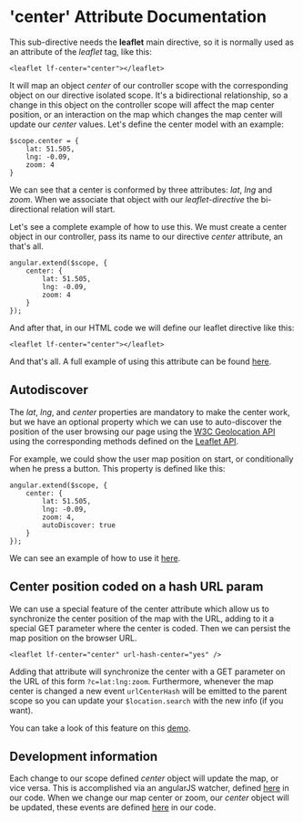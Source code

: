 'center' Attribute Documentation
==================================

This sub-directive needs the **leaflet** main directive, so it is normally used as an attribute of the *leaflet* tag, like this:

```
<leaflet lf-center="center"></leaflet>
```

It will map an object _center_ of our controller scope with the corresponding object on our directive isolated scope. It's a bidirectional relationship, so a change in this object on the controller scope will affect the map center position, or an interaction on the map which changes the map center will update our _center_ values. Let's define the center model with an example:

```
$scope.center = {
    lat: 51.505,
    lng: -0.09,
    zoom: 4
}
```

We can see that a center is conformed by three attributes: _lat_, _lng_ and _zoom_. When we associate that object with our _leaflet-directive_ the bi-directional relation will start.


Let's see a complete example of how to use this. We must create a center object in our controller, pass its name to our directive _center_ attribute, an that's all.

```
angular.extend($scope, {
    center: {
        lat: 51.505,
        lng: -0.09,
        zoom: 4
    }
});
```

And after that, in our HTML code we will define our leaflet directive like this:
```
<leaflet lf-center="center"></leaflet>
```

And that's all. A full example of using this attribute can be found [here](http://angular-ui.github.io/ui-leaflet/examples/center-example.html).

Autodiscover
------------
The _lat_, _lng_, and _center_ properties are mandatory to make the center work, but we have an optional property which we can use to auto-discover the position of the user browsing our page using the [W3C Geolocation API](http://dev.w3.org/geo/api/spec-source.html) using the corresponding methods defined on the [Leaflet API](http://leafletjs.com/reference.html#map-locate).

For example, we could show the user map position on start, or conditionally when he press a button. This property is defined like this:

```
angular.extend($scope, {
    center: {
        lat: 51.505,
        lng: -0.09,
        zoom: 4,
        autoDiscover: true
    }
});
```

We can see an example of how to use it [here](http://angular-ui.github.io/ui-leaflet/examples/center-autodiscover-example.html).


Center position coded on a hash URL param
------------------------------------------
We can use a special feature of the center attribute which allow us to synchronize the center position of the map with the URL, adding to it a special GET parameter where the center is coded. Then we can persist the map position on the browser URL.
```
<leaflet lf-center="center" url-hash-center="yes" />
```

Adding that attribute will synchronize the center with a GET parameter on the URL of this form `?c=lat:lng:zoom`. Furthermore, whenever the map center is changed a new event `urlCenterHash` will be emitted to the parent scope so you can update your `$location.search` with the new info (if you want).

You can take a look of this feature on this [demo](http://angular-ui.github.io/ui-leaflet/examples/url-hash-center-example.html).

Development information
-----------------------
Each change to our scope defined _center_ object will update the map, or vice versa. This is accomplished via an angularJS watcher, defined [here](https://github.com/tombatossals/angular-leaflet-directive/blob/v0.7.0/src/directives/center.js#L34) in our code. When we change our map center or zoom, our _center_ object will be updated, these events are defined [here](https://github.com/tombatossals/angular-leaflet-directive/blob/v0.7.0/src/directives/center.js#L47) in our code.

